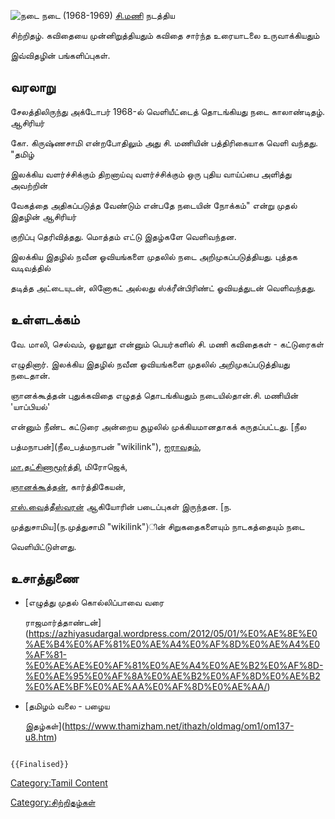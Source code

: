 ![நடை](Nad.png "நடை") நடை (1968-1969) [சி.மணி](சி.மணி "wikilink") நடத்திய
சிற்றிதழ். கவிதையை முன்னிறுத்தியதும் கவிதை சார்ந்த உரையாடலை உருவாக்கியதும்
இவ்விதழின் பங்களிப்புகள்.

## வரலாறு

சேலத்திலிருந்து அக்டோபர் 1968-ல் வெளியீட்டைத் தொடங்கியது நடை காலாண்டிதழ். ஆசிரியர்
கோ. கிருஷ்ணசாமி என்றபோதிலும் அது சி. மணியின் பத்திரிகையாக வெளி வந்தது. \"தமிழ்
இலக்கிய வளர்ச்சிக்கும் திறனாய்வு வளர்ச்சிக்கும் ஒரு புதிய வாய்ப்பை அளித்து அவற்றின்
வேகத்தை அதிகப்படுத்த வேண்டும் என்பதே நடையின் நோக்கம்\" என்று முதல் இதழின் ஆசிரியர்
குறிப்பு தெரிவித்தது. மொத்தம் எட்டு இதழ்களே வெளிவந்தன.

இலக்கிய இதழில் நவீன ஓவியங்களை முதலில் நடை அறிமுகப்படுத்தியது. புத்தக வடிவத்தில்
தடித்த அட்டையுடன், லினோகட் அல்லது ஸ்க்ரீன்பிரிண்ட் ஓவியத்துடன் வெளிவந்தது.

## உள்ளடக்கம்

வே. மாலி, செல்வம், ஓலூலூ என்னும் பெயர்களில் சி. மணி கவிதைகள் - கட்டுரைகள்
எழுதினார். இலக்கிய இதழில் நவீன ஓவியங்களை முதலில் அறிமுகப்படுத்தியது நடைதான்.
ஞானக்கூத்தன் புதுக்கவிதை எழுதத் தொடங்கியதும் நடையில்தான்.சி. மணியின் \'யாப்பியல்\'
என்னும் நீண்ட கட்டுரை அன்றைய சூழலில் முக்கியமானதாகக் கருதப்பட்டது. [நீல
பத்மநாபன்](நீல_பத்மநாபன் "wikilink"), [ஐராவதம்](ஐராவதம் "wikilink"),
[மா.தட்சிணாமூர்த்தி](மா.தட்சிணாமூர்த்தி "wikilink"), மிரோஜெக்,
[ஞானக்கூத்தன்](ஞானக்கூத்தன் "wikilink"), கார்த்திகேயன்,
[எஸ்.வைத்தீஸ்வரன்](எஸ்.வைத்தீஸ்வரன் "wikilink") ஆகியோரின் படைப்புகள் இருந்தன. [ந.
முத்துசாமிய](ந.முத்துசாமி "wikilink")ின் சிறுகதைகளையும் நாடகத்தையும் நடை
வெளியிட்டுள்ளது.

## உசாத்துணை

-   [எழுத்து முதல் கொல்லிப்பாவை வரை
    ராஜமார்த்தாண்டன்](https://azhiyasudargal.wordpress.com/2012/05/01/%E0%AE%8E%E0%AE%B4%E0%AF%81%E0%AE%A4%E0%AF%8D%E0%AE%A4%E0%AF%81-%E0%AE%AE%E0%AF%81%E0%AE%A4%E0%AE%B2%E0%AF%8D-%E0%AE%95%E0%AF%8A%E0%AE%B2%E0%AF%8D%E0%AE%B2%E0%AE%BF%E0%AE%AA%E0%AF%8D%E0%AE%AA/)
-   [தமிழம் வலை - பழைய
    இதழ்கள்](https://www.thamizham.net/ithazh/oldmag/om1/om137-u8.htm)

```{=mediawiki}
{{Finalised}}
```
[Category:Tamil Content](Category:Tamil_Content "wikilink")
[Category:சிற்றிதழ்கள்](Category:சிற்றிதழ்கள் "wikilink")
